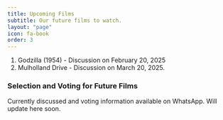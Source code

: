 ```yaml
---
title: Upcoming Films
subtitle: Our future films to watch.
layout: "page"
icon: fa-book
order: 3
---
```


1. Godzilla (1954) - Discussion on February 20, 2025
2. Mulholland Drive - Discussion on March 20, 2025.

### Selection and Voting for Future Films

Currently discussed and voting information available on WhatsApp. Will update here soon.
